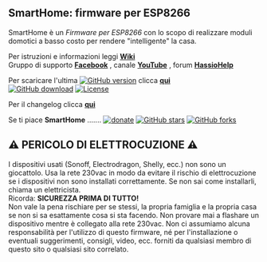 ## SmartHome: firmware per ESP8266
 
SmartHome è un _Firmware per ESP8266_ con lo scopo di realizzare moduli domotici a basso costo per rendere "intelligente" la casa.
  
  
Per istruzioni e informazioni leggi [**Wiki**](https://github.com/roncoa/SmartHome/wiki)  
Gruppo di supporto [**Facebook**](https://www.facebook.com/groups/351472505248816/) , canale [**YouTube**](https://www.youtube.com/channel/UCH0nHGMIiRXIqrjvXte5OcA) , forum [**HassioHelp**](https://forum.hassiohelp.eu/forumdisplay.php?fid=78)  

Per scaricare l'ultima [![GitHub version](https://img.shields.io/github/release/roncoa/smarthome.svg)](https://github.com/roncoa/smarthome/releases/latest) clicca [**qui**](https://github.com/roncoa/SmartHome/releases/latest)  
[![GitHub download](https://img.shields.io/github/downloads/roncoa/smarthome/total.svg)](https://github.com/roncoa/smarthome/releases/latest)
[![License](https://img.shields.io/github/license/roncoa/smarthome.svg)](https://github.com/roncoa/smarthome/blob/development/LICENSE.txt) 

Per il changelog clicca [**qui**](changelog.md)
  
  
Se ti piace **SmartHome** .......
[![donate](https://img.shields.io/badge/donate-PayPal-blue.svg)](https://paypal.me/roncoa)
[![GitHub stars](https://img.shields.io/github/stars/roncoa/smarthome.svg?style=social&label=Star)](https://github.com/roncoa/smarthome/stargazers)
[![GitHub forks](https://img.shields.io/github/forks/roncoa/smarthome.svg?style=social&label=Fork)](https://github.com/roncoa/smarthome/network)
  
  
  
## ⚠️ PERICOLO DI ELETTROCUZIONE ⚠️  
I dispositivi usati (Sonoff, Electrodragon, Shelly, ecc.) non sono un giocattolo. Usa la rete 230vac in modo da evitare il rischio di elettrocuzione se i dispositivi non sono installati correttamente. Se non sai come installarli, chiama un elettricista.  
Ricorda: **SICUREZZA PRIMA DI TUTTO!**  
Non vale la pena rischiare per se stessi, la propria famiglia e la propria casa se non si sa esattamente cosa si sta facendo. Non provare mai a flashare un dispositivo mentre è collegato alla rete 230vac. Non ci assumiamo alcuna responsabilità per l'utilizzo di questo firmware, né per l'installazione o eventuali suggerimenti, consigli, video, ecc. forniti da qualsiasi membro di questo sito o qualsiasi sito correlato.

